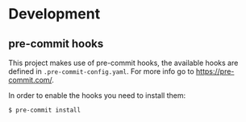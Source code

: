 # Development

## pre-commit hooks

This project makes use of pre-commit hooks, the available hooks are defined in `.pre-commit-config.yaml`. For more info go to https://pre-commit.com/.

In order to enable the hooks you need to install them:
```bash
$ pre-commit install
```

